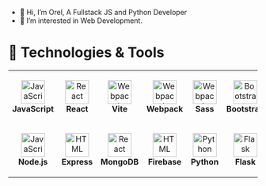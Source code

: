 - 👋 Hi, I’m Orel, A Fullstack JS and Python Developer
- 👀 I’m interested in Web Development.

# 🔧 Technologies & Tools

<table>
  <tr>
    <td align="center" height="108" width="108">
      <img src="https://cdn.jsdelivr.net/gh/devicons/devicon/icons/javascript/javascript-plain.svg" width="48"
        height="48" alt="JavaScript" />
      <br /><strong>JavaScript</strong>
    </td>
    <td align="center" height="108" width="108">
      <img src="https://cdn.jsdelivr.net/gh/devicons/devicon/icons/react/react-original.svg" width="48" height="48"
        alt="React" />
      <br /><strong>React</strong>
    </td>
    <td align="center" height="108" width="108">
      <img src="https://upload.wikimedia.org/wikipedia/commons/f/f1/Vitejs-logo.svg" width="48" height="48"
        alt="Webpack" />
      <br /><strong>Vite</strong>
    </td>
    <td align="center" height="108" width="108">
      <img src="https://cdn.jsdelivr.net/gh/devicons/devicon/icons/webpack/webpack-original.svg" width="48" height="48"
        alt="Webpack" />
      <br /><strong>Webpack</strong>
    </td>
    <td align="center" height="108" width="108">
      <img src="https://cdn.jsdelivr.net/gh/devicons/devicon/icons/sass/sass-original.svg" width="48" height="48"
        alt="Webpack" />
      <br /><strong>Sass</strong>
    </td>
    <td align="center" height="108" width="108">
      <img src="https://cdn.jsdelivr.net/gh/devicons/devicon/icons/bootstrap/bootstrap-plain.svg" width="48" height="48"
        alt="Bootstrap" />
      <br /><strong>Bootstrap</strong>
    </td>
    <td align="center" height="108" width="108">
      <img src="https://cdn.jsdelivr.net/gh/devicons/devicon/icons/jest/jest-plain.svg" width="48" height="48"
        alt="CSS3" />
      <br /><strong>Jest</strong>
    </td>
  </tr>
  
  <tr>
    <td align="center" height="108" width="108">
      <img src="https://cdn.jsdelivr.net/gh/devicons/devicon/icons/nodejs/nodejs-original.svg" width="48"
        height="48" alt="JavaScript" />
      <br /><strong>Node.js</strong>
    </td>
    <td align="center" height="108" width="108">
      <img src="https://cdn.jsdelivr.net/gh/devicons/devicon/icons/express/express-original.svg" width="48" height="48"
        alt="HTML" />
      <br /><strong>Express</strong>
    </td>
    <td align="center" height="108" width="108">
      <img src="https://cdn.jsdelivr.net/gh/devicons/devicon/icons/mongodb/mongodb-original.svg" width="48" height="48"
        alt="React" />
      <br /><strong>MongoDB</strong>
    </td>
    <td align="center" height="108" width="108">
      <img src="https://cdn.jsdelivr.net/gh/devicons/devicon/icons/firebase/firebase-plain.svg" width="48" height="48"
        alt="HTML" />
      <br /><strong>Firebase</strong>
    </td>
    <td align="center" height="108" width="108">
      <img src="https://cdn.jsdelivr.net/gh/devicons/devicon/icons/python/python-original.svg" width="48" height="48"
        alt="Python" />
      <br /><strong>Python</strong>
    </td>
    <td align="center" height="108" width="108">
      <img src="https://cdn.jsdelivr.net/gh/devicons/devicon/icons/flask/flask-original.svg" width="48" height="48"
        alt="Flask" />
      <br /><strong>Flask</strong>
    </td>
    <td align="center" height="108" width="108">
      <img src="https://cdn.jsdelivr.net/gh/devicons/devicon/icons/django/django-plain.svg" width="48" height="48"
        alt="Django" />
      <br /><strong>Django</strong>
    </td>
  </tr>
</table>
